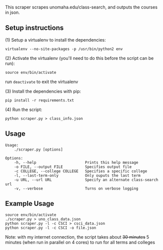 This scraper scrapes unomaha.edu/class-search, and outputs the courses in json.

## Setup instructions
(1) Setup a virtualenv to install the dependencies:
```
virtualenv --no-site-packages -p /usr/bin/python2 env
```
(2) Activate the virtualenv (you'll need to do this before the script can be run):
```
source env/bin/activate
```
run `deactivate` to exit the virtualenv

(3) Install the dependencies with pip:
```
pip install -r requirements.txt
```
(4) Run the script:
```
python scraper.py > class_info.json
```

## Usage
```
Usage:
    ./scraper.py [options]

Options:
    -h, --help                      Prints this help message
    -o FILE, --output FILE          Specifies output file
    -c COLLEGE, --college COLLEGE   Specifies a specific college
    -l, --last-term-only            Only ouputs the last term
    -u URL, --url URL               Specify an alternate class-search url
    -v, --verbose                   Turns on verbose logging
```

## Example Usage
```
source env/bin/activate
./scraper.py > uno_class_data.json
python scraper.py -l -c CSCI > csci_data.json
python scraper.py -l -c CSCI -o file.json
```

Note: with my internet connection, the script takes about ~~30 minutes~~ 5 minutes (when run in parallel on 4 cores) to run for all terms and colleges
